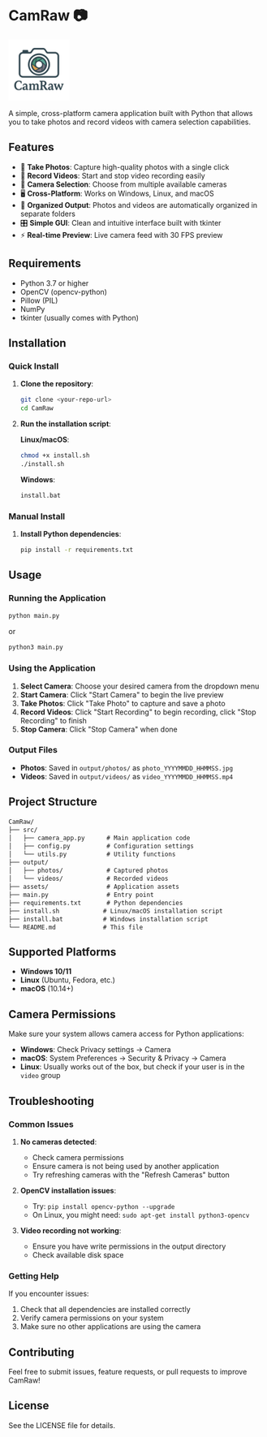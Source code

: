 # CamRaw 📷

<img width="120" height="120" alt="CamRaw Logo" src="assets/Logo.png" />

A simple, cross-platform camera application built with Python that allows you to take photos and record videos with camera selection capabilities.

## Features

- 📸 **Take Photos**: Capture high-quality photos with a single click
- 🎥 **Record Videos**: Start and stop video recording easily
- 🎯 **Camera Selection**: Choose from multiple available cameras
- 🖥️ **Cross-Platform**: Works on Windows, Linux, and macOS
- 📁 **Organized Output**: Photos and videos are automatically organized in separate folders
- 🎛️ **Simple GUI**: Clean and intuitive interface built with tkinter
- ⚡ **Real-time Preview**: Live camera feed with 30 FPS preview

## Requirements

- Python 3.7 or higher
- OpenCV (opencv-python)
- Pillow (PIL)
- NumPy
- tkinter (usually comes with Python)

## Installation

### Quick Install

1. **Clone the repository**:
   ```bash
   git clone <your-repo-url>
   cd CamRaw
   ```

2. **Run the installation script**:
   
   **Linux/macOS**:
   ```bash
   chmod +x install.sh
   ./install.sh
   ```
   
   **Windows**:
   ```cmd
   install.bat
   ```

### Manual Install

1. **Install Python dependencies**:
   ```bash
   pip install -r requirements.txt
   ```

## Usage

### Running the Application

```bash
python main.py
```

or

```bash
python3 main.py
```

### Using the Application

1. **Select Camera**: Choose your desired camera from the dropdown menu
2. **Start Camera**: Click "Start Camera" to begin the live preview
3. **Take Photos**: Click "Take Photo" to capture and save a photo
4. **Record Videos**: Click "Start Recording" to begin recording, click "Stop Recording" to finish
5. **Stop Camera**: Click "Stop Camera" when done

### Output Files

- **Photos**: Saved in `output/photos/` as `photo_YYYYMMDD_HHMMSS.jpg`
- **Videos**: Saved in `output/videos/` as `video_YYYYMMDD_HHMMSS.mp4`

## Project Structure

```
CamRaw/
├── src/
│   ├── camera_app.py      # Main application code
│   ├── config.py          # Configuration settings
│   └── utils.py           # Utility functions
├── output/
│   ├── photos/            # Captured photos
│   └── videos/            # Recorded videos
├── assets/                # Application assets
├── main.py                # Entry point
├── requirements.txt       # Python dependencies
├── install.sh            # Linux/macOS installation script
├── install.bat           # Windows installation script
└── README.md             # This file
```

## Supported Platforms

- **Windows 10/11**
- **Linux** (Ubuntu, Fedora, etc.)
- **macOS** (10.14+)

## Camera Permissions

Make sure your system allows camera access for Python applications:

- **Windows**: Check Privacy settings → Camera
- **macOS**: System Preferences → Security & Privacy → Camera
- **Linux**: Usually works out of the box, but check if your user is in the `video` group

## Troubleshooting

### Common Issues

1. **No cameras detected**:
   - Check camera permissions
   - Ensure camera is not being used by another application
   - Try refreshing cameras with the "Refresh Cameras" button

2. **OpenCV installation issues**:
   - Try: `pip install opencv-python --upgrade`
   - On Linux, you might need: `sudo apt-get install python3-opencv`

3. **Video recording not working**:
   - Ensure you have write permissions in the output directory
   - Check available disk space

### Getting Help

If you encounter issues:
1. Check that all dependencies are installed correctly
2. Verify camera permissions on your system
3. Make sure no other applications are using the camera

## Contributing

Feel free to submit issues, feature requests, or pull requests to improve CamRaw!

## License

See the LICENSE file for details.

